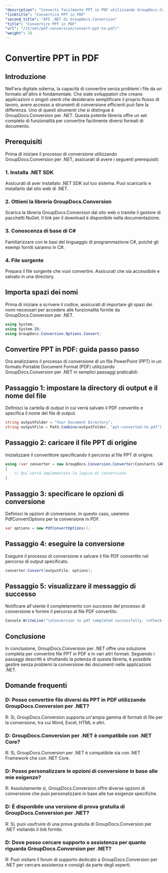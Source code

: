 ```yaml
---
"description": "Converti facilmente PPT in PDF utilizzando GroupDocs.Conversion per .NET. Goditi una conversione dei documenti impeccabile con opzioni personalizzabili."
"linktitle": "Convertire PPT in PDF"
"second_title": "API .NET di GroupDocs.Conversion"
"title": "Convertire PPT in PDF"
"url": "/it/net/pdf-conversion/convert-ppt-to-pdf/"
"weight": 28
---
```


# Convertire PPT in PDF

## Introduzione
Nell'era digitale odierna, la capacità di convertire senza problemi i file da un formato all'altro è fondamentale. Che siate sviluppatori che creano applicazioni o singoli utenti che desiderano semplificare il proprio flusso di lavoro, avere accesso a strumenti di conversione efficienti può fare la differenza. Uno di questi strumenti che si distingue è GroupDocs.Conversion per .NET. Questa potente libreria offre un set completo di funzionalità per convertire facilmente diversi formati di documento.
## Prerequisiti
Prima di iniziare il processo di conversione utilizzando GroupDocs.Conversion per .NET, assicurati di avere i seguenti prerequisiti:
### 1. Installa .NET SDK
Assicurati di aver installato .NET SDK sul tuo sistema. Puoi scaricarlo e installarlo dal sito web di .NET.
### 2. Ottieni la libreria GroupDocs.Conversion
Scarica la libreria GroupDocs.Conversion dal sito web o tramite il gestore di pacchetti NuGet. Il link per il download è disponibile nella documentazione.
### 3. Conoscenza di base di C#
Familiarizzare con le basi del linguaggio di programmazione C#, poiché gli esempi forniti saranno in C#.
### 4. File sorgente
Prepara il file sorgente che vuoi convertire. Assicurati che sia accessibile e salvato in una directory.

## Importa spazi dei nomi
Prima di iniziare a scrivere il codice, assicurati di importare gli spazi dei nomi necessari per accedere alle funzionalità fornite da GroupDocs.Conversion per .NET.
```csharp
using System;
using System.IO;
using GroupDocs.Conversion.Options.Convert;
```
## Convertire PPT in PDF: guida passo passo
Ora analizziamo il processo di conversione di un file PowerPoint (PPT) in un formato Portable Document Format (PDF) utilizzando GroupDocs.Conversion per .NET in semplici passaggi praticabili:
## Passaggio 1: impostare la directory di output e il nome del file
Definisci la cartella di output in cui verrà salvato il PDF convertito e specifica il nome del file di output.
```csharp
string outputFolder = "Your Document Directory";
string outputFile = Path.Combine(outputFolder, "ppt-converted-to.pdf");
```
## Passaggio 2: caricare il file PPT di origine
Inizializzare il convertitore specificando il percorso al file PPT di origine.
```csharp
using (var converter = new GroupDocs.Conversion.Converter(Constants.SAMPLE_PPT))
{
    // Qui verrà implementata la logica di conversione
}
```
## Passaggio 3: specificare le opzioni di conversione
Definisci le opzioni di conversione. In questo caso, useremo PdfConvertOptions per la conversione in PDF.
```csharp
var options = new PdfConvertOptions();
```
## Passaggio 4: eseguire la conversione
Eseguire il processo di conversione e salvare il file PDF convertito nel percorso di output specificato.
```csharp
converter.Convert(outputFile, options);
```
## Passaggio 5: visualizzare il messaggio di successo
Notificare all'utente il completamento con successo del processo di conversione e fornire il percorso al file PDF convertito.
```csharp
Console.WriteLine("\nConversion to pdf completed successfully. \nCheck output in {0}", outputFolder);
```

## Conclusione
In conclusione, GroupDocs.Conversion per .NET offre una soluzione completa per convertire file PPT in PDF e in vari altri formati. Seguendo i passaggi descritti e sfruttando la potenza di questa libreria, è possibile gestire senza problemi la conversione dei documenti nelle applicazioni .NET.
## Domande frequenti
### D: Posso convertire file diversi da PPT in PDF utilizzando GroupDocs.Conversion per .NET?
R: Sì, GroupDocs.Conversion supporta un'ampia gamma di formati di file per la conversione, tra cui Word, Excel, HTML e altri.
### D: GroupDocs.Conversion per .NET è compatibile con .NET Core?
R: Sì, GroupDocs.Conversion per .NET è compatibile sia con .NET Framework che con .NET Core.
### D: Posso personalizzare le opzioni di conversione in base alle mie esigenze?
R: Assolutamente sì, GroupDocs.Conversion offre diverse opzioni di conversione che puoi personalizzare in base alle tue esigenze specifiche.
### D: È disponibile una versione di prova gratuita di GroupDocs.Conversion per .NET?
R: Sì, puoi usufruire di una prova gratuita di GroupDocs.Conversion per .NET visitando il link fornito.
### D: Dove posso cercare supporto o assistenza per quanto riguarda GroupDocs.Conversion per .NET?
R: Puoi visitare il forum di supporto dedicato a GroupDocs.Conversion per .NET per cercare assistenza e consigli da parte degli esperti.